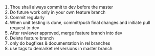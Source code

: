 1. Thou shall always commit to dev before the master
2. Do future work only in your own feature branch
3. Commit regularly
4. When unit testing is done, commit/push final changes and initiate pull request to dev
5. After reviewer approved, merge feature branch into dev
6. Delete feature branch
7. only do bugfixes & documentation in rel branches 
8. use tags to demarket rel versions in master branch 